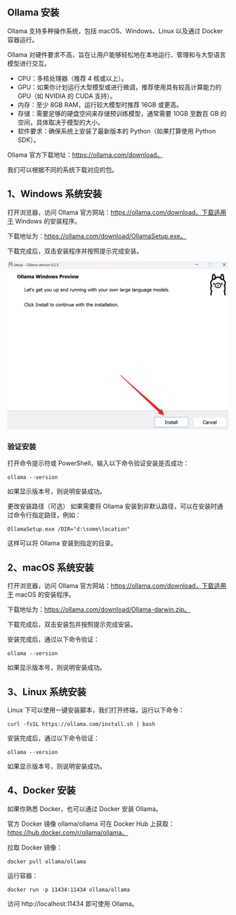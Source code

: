 ## Ollama 安装
Ollama 支持多种操作系统，包括 macOS、Windows、Linux 以及通过 Docker 容器运行。

Ollama 对硬件要求不高，旨在让用户能够轻松地在本地运行、管理和与大型语言模型进行交互。

- CPU：多核处理器（推荐 4 核或以上）。
- GPU：如果你计划运行大型模型或进行微调，推荐使用具有较高计算能力的 GPU（如 NVIDIA 的 CUDA 支持）。
- 内存：至少 8GB RAM，运行较大模型时推荐 16GB 或更高。
- 存储：需要足够的硬盘空间来存储预训练模型，通常需要 10GB 至数百 GB 的空间，具体取决于模型的大小。
- 软件要求：确保系统上安装了最新版本的 Python（如果打算使用 Python SDK）。

Ollama 官方下载地址：https://ollama.com/download。


我们可以根据不同的系统下载对应的包。

## 1、Windows 系统安装
打开浏览器，访问 Ollama 官方网站：https://ollama.com/download，下载适用于 Windows 的安装程序。

下载地址为：https://ollama.com/download/OllamaSetup.exe。

下载完成后，双击安装程序并按照提示完成安装。

![alt text](src/images/ollama_windows_install_01_image.png)

### 验证安装
打开命令提示符或 PowerShell，输入以下命令验证安装是否成功：
```
ollama --version
```
如果显示版本号，则说明安装成功。

更改安装路径（可选）
如果需要将 Ollama 安装到非默认路径，可以在安装时通过命令行指定路径，例如：
```
OllamaSetup.exe /DIR="d:\some\location"
```
这样可以将 Ollama 安装到指定的目录。

## 2、macOS 系统安装
打开浏览器，访问 Ollama 官方网站：https://ollama.com/download，下载适用于 macOS 的安装程序。

下载地址为：https://ollama.com/download/Ollama-darwin.zip。

下载完成后，双击安装包并按照提示完成安装。

安装完成后，通过以下命令验证：
```
ollama --version
```
如果显示版本号，则说明安装成功。

## 3、Linux 系统安装
Linux 下可以使用一键安装脚本，我们打开终端，运行以下命令：
```shell
curl -fsSL https://ollama.com/install.sh | bash
```
安装完成后，通过以下命令验证：
```
ollama --version
```
如果显示版本号，则说明安装成功。


## 4、Docker 安装
如果你熟悉 Docker，也可以通过 Docker 安装 Ollama。

官方 Docker 镜像 ollama/ollama 可在 Docker Hub 上获取：https://hub.docker.com/r/ollama/ollama。

拉取 Docker 镜像：
```
docker pull ollama/ollama
```
运行容器：
```
docker run -p 11434:11434 ollama/ollama
```
访问 http://localhost:11434 即可使用 Ollama。
